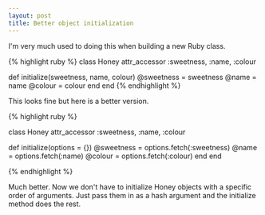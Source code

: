 ```yaml
---
layout: post
title: Better object initialization
---
```


I'm very much used to doing this when building a new Ruby class.

{% highlight ruby %}
class Honey
  attr_accessor :sweetness, :name, :colour

  def initialize(sweetness, name, colour)
    @sweetness = sweetness
    @name = name
    @colour = colour
  end
end
{% endhighlight %}

This looks fine but here is a better version.

{% highlight ruby %}

class Honey
  attr_accessor :sweetness, :name, :colour

  def initialize(options = {})
    @sweetness = options.fetch(:sweetness)
    @name = options.fetch(:name)
    @colour = options.fetch(:colour)
  end
end

{% endhighlight %}

Much better. Now we don't have to initialize Honey objects with a specific order of arguments. Just pass them in as a hash argument and the initialize method does the rest.
